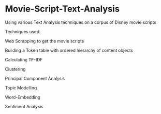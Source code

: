 # Movie-Script-Text-Analysis
Using various Text Analysis techniques on a corpus of Disney movie scripts

Techniques used:

Web Scrapping to get the movie scripts

Building a Token table with ordered hierarchy of content objects

Calculating TF-IDF

Clustering

Principal Component Analysis

Topic Modelling

Word-Embedding

Sentiment Analysis

